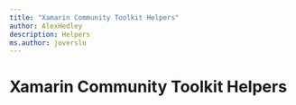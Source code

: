 ```yaml
---
title: "Xamarin Community Toolkit Helpers"
author: AlexHedley
description: Helpers
ms.author: joverslu
---
```


# Xamarin Community Toolkit Helpers
